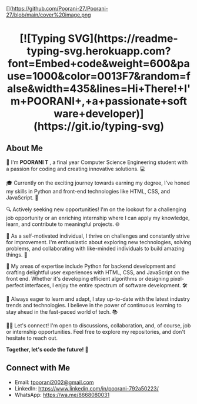[](https://github.com/Poorani-27/Poorani-27/blob/main/cover%20image.png
<h1 align="center">
[![Typing SVG](https://readme-typing-svg.herokuapp.com?font=Embed+code&weight=600&pause=1000&color=0013F7&random=false&width=435&lines=Hi+There!+I'm+POORANI+,+a+passionate+software+developer)](https://git.io/typing-svg)
</h1>

## About Me
👋 I'm <b> POORANI T </b>, a final year Computer Science Engineering student with a passion for coding and creating innovative solutions. 💻

🎓 Currently on the exciting journey towards earning my degree, I've honed my skills in Python and front-end technologies like HTML, CSS, and JavaScript. 🚀

🔍 Actively seeking new opportunities! I'm on the lookout for a challenging job opportunity or an enriching internship where I can apply my knowledge, learn, and contribute to meaningful projects. 🌐

🚀 As a self-motivated individual, I thrive on challenges and constantly strive for improvement. I'm enthusiastic about exploring new technologies, solving problems, and collaborating with like-minded individuals to build amazing things. 🌟

🤖 My areas of expertise include Python for backend development and crafting delightful user experiences with HTML, CSS, and JavaScript on the front end. Whether it's developing efficient algorithms or designing pixel-perfect interfaces, I enjoy the entire spectrum of software development. 🛠️

🌱 Always eager to learn and adapt, I stay up-to-date with the latest industry trends and technologies. I believe in the power of continuous learning to stay ahead in the fast-paced world of tech. 📚

👨‍💻 Let's connect! I'm open to discussions, collaboration, and, of course, job or internship opportunities. Feel free to explore my repositories, and don't hesitate to reach out.

<b>Together, let's code the future! 🚀 </b>

## Connect with Me
* Email: tpoorani2002@gmail.com
* LinkedIn: https://www.linkedin.com/in/poorani-792a50223/
* WhatsApp: https://wa.me/8668080031
